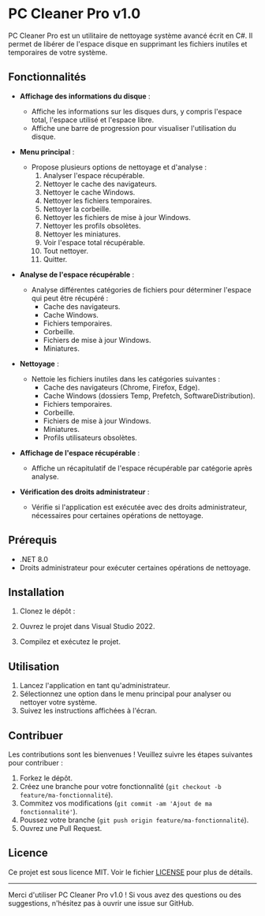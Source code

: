 # PC Cleaner Pro v1.0

PC Cleaner Pro est un utilitaire de nettoyage système avancé écrit en C#. Il permet de libérer de l'espace disque en supprimant les fichiers inutiles et temporaires de votre système.

## Fonctionnalités

- **Affichage des informations du disque** :
  - Affiche les informations sur les disques durs, y compris l'espace total, l'espace utilisé et l'espace libre.
  - Affiche une barre de progression pour visualiser l'utilisation du disque.

- **Menu principal** :
  - Propose plusieurs options de nettoyage et d'analyse :
    1. Analyser l'espace récupérable.
    2. Nettoyer le cache des navigateurs.
    3. Nettoyer le cache Windows.
    4. Nettoyer les fichiers temporaires.
    5. Nettoyer la corbeille.
    6. Nettoyer les fichiers de mise à jour Windows.
    7. Nettoyer les profils obsolètes.
    8. Nettoyer les miniatures.
    9. Voir l'espace total récupérable.
    10. Tout nettoyer.
    11. Quitter.

- **Analyse de l'espace récupérable** :
  - Analyse différentes catégories de fichiers pour déterminer l'espace qui peut être récupéré :
    - Cache des navigateurs.
    - Cache Windows.
    - Fichiers temporaires.
    - Corbeille.
    - Fichiers de mise à jour Windows.
    - Miniatures.

- **Nettoyage** :
  - Nettoie les fichiers inutiles dans les catégories suivantes :
    - Cache des navigateurs (Chrome, Firefox, Edge).
    - Cache Windows (dossiers Temp, Prefetch, SoftwareDistribution).
    - Fichiers temporaires.
    - Corbeille.
    - Fichiers de mise à jour Windows.
    - Miniatures.
    - Profils utilisateurs obsolètes.

- **Affichage de l'espace récupérable** :
  - Affiche un récapitulatif de l'espace récupérable par catégorie après analyse.

- **Vérification des droits administrateur** :
  - Vérifie si l'application est exécutée avec des droits administrateur, nécessaires pour certaines opérations de nettoyage.

## Prérequis

- .NET 8.0
- Droits administrateur pour exécuter certaines opérations de nettoyage.

## Installation

1. Clonez le dépôt :
   
2. Ouvrez le projet dans Visual Studio 2022.

3. Compilez et exécutez le projet.

## Utilisation

1. Lancez l'application en tant qu'administrateur.
2. Sélectionnez une option dans le menu principal pour analyser ou nettoyer votre système.
3. Suivez les instructions affichées à l'écran.

## Contribuer

Les contributions sont les bienvenues ! Veuillez suivre les étapes suivantes pour contribuer :

1. Forkez le dépôt.
2. Créez une branche pour votre fonctionnalité (`git checkout -b feature/ma-fonctionnalité`).
3. Commitez vos modifications (`git commit -am 'Ajout de ma fonctionnalité'`).
4. Poussez votre branche (`git push origin feature/ma-fonctionnalité`).
5. Ouvrez une Pull Request.

## Licence

Ce projet est sous licence MIT. Voir le fichier [LICENSE](LICENSE) pour plus de détails.

---

Merci d'utiliser PC Cleaner Pro v1.0 ! Si vous avez des questions ou des suggestions, n'hésitez pas à ouvrir une issue sur GitHub.
